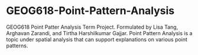 # GEOG618-Point-Pattern-Analysis
GEOG618 Point Patter Analysis Term Project. Formulated by Lisa Tang, Arghavan Zarandi, and Tirtha Harshilkumar Gajjar.
Point Pattern Analysis is a topic under spatial analysis that can support explanations on various point patterns. 

